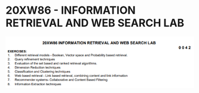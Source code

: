 # 20XW86 - INFORMATION RETRIEVAL AND WEB SEARCH LAB

![Alt text](/repo-assets/20XW86.png "a title")
